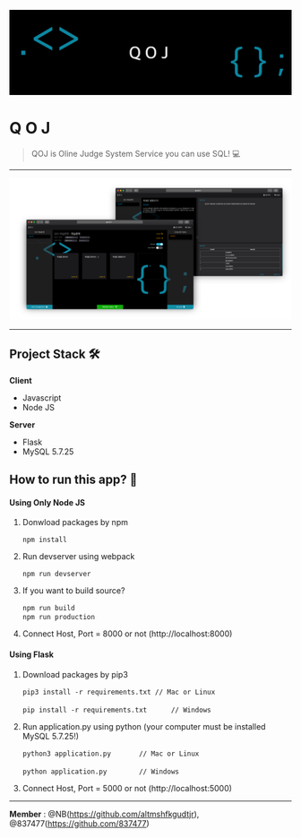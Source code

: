 ![QOJ LOGO](./dist/static/images/info1.png)

# Q O J

>  QOJ is Oline Judge System Service you can use SQL! 💻

---

![QOJ Overview](./dist/static/images/info2.png)

---



## Project Stack 🛠

**Client**

- Javascript
- Node JS

**Server**

- Flask
- MySQL 5.7.25



## How to run this app? 🚀
#### Using Only Node JS
1. Donwload packages by npm
   ```shell
   npm install
   ```
2. Run devserver using webpack
   ```shell
   npm run devserver
   ```
3. If you want to build source?
   ```shell
   npm run build
   npm run production
   ```
4. Connect Host, Port = 8000 or not
   (http://localhost:8000)
   
#### Using Flask

1. Download packages by pip3

   ```shell
   pip3 install -r requirements.txt	// Mac or Linux
   
   pip install -r requirements.txt		// Windows
   ```

2. Run application.py using python
   (your computer must be installed MySQL 5.7.25!)

   ```shell
   python3 application.py		// Mac or Linux
   
   python application.py		// Windows
   ```

3. Connect Host, Port = 5000 or not
   (http://localhost:5000)



---

**Member** : @NB(https://github.com/altmshfkgudtjr), @837477(https://github.com/837477)
